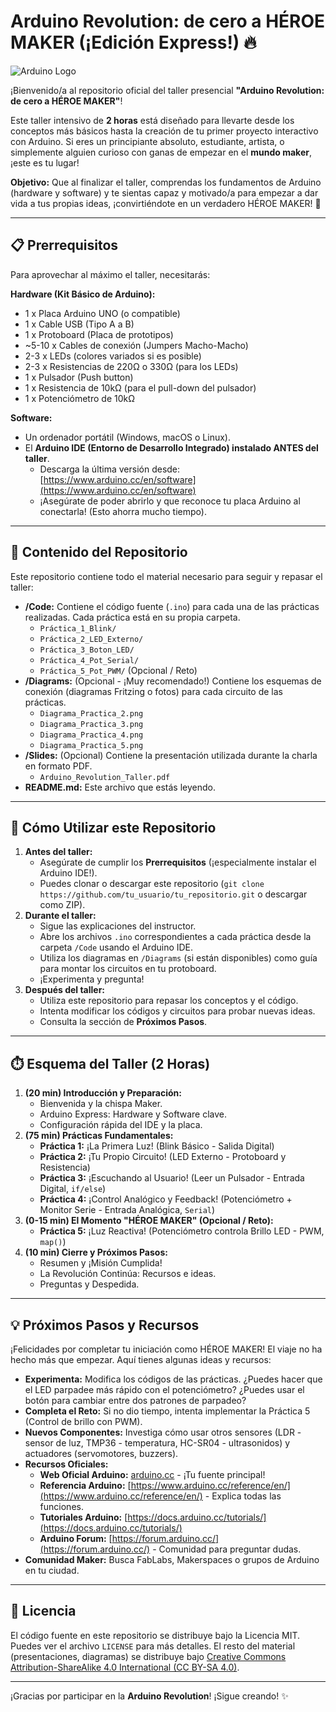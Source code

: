 # Arduino Revolution: de cero a HÉROE MAKER (¡Edición Express!) 🔥

![Arduino Logo](https://upload.wikimedia.org/wikipedia/commons/thumb/3/38/Arduino_Uno_-_R3.jpg/320px-Arduino_Uno_-_R3.jpg) <!-- Puedes cambiar esta imagen por una tuya o un banner del taller -->

¡Bienvenido/a al repositorio oficial del taller presencial **"Arduino Revolution: de cero a HÉROE MAKER"**!

Este taller intensivo de **2 horas** está diseñado para llevarte desde los conceptos más básicos hasta la creación de tu primer proyecto interactivo con Arduino. Si eres un principiante absoluto, estudiante, artista, o simplemente alguien curioso con ganas de empezar en el **mundo maker**, ¡este es tu lugar!

**Objetivo:** Que al finalizar el taller, comprendas los fundamentos de Arduino (hardware y software) y te sientas capaz y motivado/a para empezar a dar vida a tus propias ideas, ¡convirtiéndote en un verdadero HÉROE MAKER! 🚀

---

## 📋 Prerrequisitos

Para aprovechar al máximo el taller, necesitarás:

**Hardware (Kit Básico de Arduino):**

*   1 x Placa Arduino UNO (o compatible)
*   1 x Cable USB (Tipo A a B)
*   1 x Protoboard (Placa de prototipos)
*   ~5-10 x Cables de conexión (Jumpers Macho-Macho)
*   2-3 x LEDs (colores variados si es posible)
*   2-3 x Resistencias de 220Ω o 330Ω (para los LEDs)
*   1 x Pulsador (Push button)
*   1 x Resistencia de 10kΩ (para el pull-down del pulsador)
*   1 x Potenciómetro de 10kΩ

**Software:**

*   Un ordenador portátil (Windows, macOS o Linux).
*   El **Arduino IDE (Entorno de Desarrollo Integrado) instalado ANTES del taller**.
    *   Descarga la última versión desde: [https://www.arduino.cc/en/software](https://www.arduino.cc/en/software)
    *   ¡Asegúrate de poder abrirlo y que reconoce tu placa Arduino al conectarla! (Esto ahorra mucho tiempo).

---

## 📂 Contenido del Repositorio

Este repositorio contiene todo el material necesario para seguir y repasar el taller:

*   **/Code:** Contiene el código fuente (`.ino`) para cada una de las prácticas realizadas. Cada práctica está en su propia carpeta.
    *   `Práctica_1_Blink/`
    *   `Práctica_2_LED_Externo/`
    *   `Práctica_3_Boton_LED/`
    *   `Práctica_4_Pot_Serial/`
    *   `Práctica_5_Pot_PWM/` (Opcional / Reto)
*   **/Diagrams:** (Opcional - ¡Muy recomendado!) Contiene los esquemas de conexión (diagramas Fritzing o fotos) para cada circuito de las prácticas.
    *   `Diagrama_Practica_2.png`
    *   `Diagrama_Practica_3.png`
    *   `Diagrama_Practica_4.png`
    *   `Diagrama_Practica_5.png`
*   **/Slides:** (Opcional) Contiene la presentación utilizada durante la charla en formato PDF.
    *   `Arduino_Revolution_Taller.pdf`
*   **README.md:** Este archivo que estás leyendo.

---

## 🚀 Cómo Utilizar este Repositorio

1.  **Antes del taller:**
    *   Asegúrate de cumplir los **Prerrequisitos** (¡especialmente instalar el Arduino IDE!).
    *   Puedes clonar o descargar este repositorio (`git clone https://github.com/tu_usuario/tu_repositorio.git` o descargar como ZIP).
2.  **Durante el taller:**
    *   Sigue las explicaciones del instructor.
    *   Abre los archivos `.ino` correspondientes a cada práctica desde la carpeta `/Code` usando el Arduino IDE.
    *   Utiliza los diagramas en `/Diagrams` (si están disponibles) como guía para montar los circuitos en tu protoboard.
    *   ¡Experimenta y pregunta!
3.  **Después del taller:**
    *   Utiliza este repositorio para repasar los conceptos y el código.
    *   Intenta modificar los códigos y circuitos para probar nuevas ideas.
    *   Consulta la sección de **Próximos Pasos**.

---

## ⏱️ Esquema del Taller (2 Horas)

1.  **(20 min) Introducción y Preparación:**
    *   Bienvenida y la chispa Maker.
    *   Arduino Express: Hardware y Software clave.
    *   Configuración rápida del IDE y la placa.
2.  **(75 min) Prácticas Fundamentales:**
    *   **Práctica 1:** ¡La Primera Luz! (Blink Básico - Salida Digital)
    *   **Práctica 2:** ¡Tu Propio Circuito! (LED Externo - Protoboard y Resistencia)
    *   **Práctica 3:** ¡Escuchando al Usuario! (Leer un Pulsador - Entrada Digital, `if/else`)
    *   **Práctica 4:** ¡Control Analógico y Feedback! (Potenciómetro + Monitor Serie - Entrada Analógica, `Serial`)
3.  **(0-15 min) El Momento "HÉROE MAKER" (Opcional / Reto):**
    *   **Práctica 5:** ¡Luz Reactiva! (Potenciómetro controla Brillo LED - PWM, `map()`)
4.  **(10 min) Cierre y Próximos Pasos:**
    *   Resumen y ¡Misión Cumplida!
    *   La Revolución Continúa: Recursos e ideas.
    *   Preguntas y Despedida.

---

## 💡 Próximos Pasos y Recursos

¡Felicidades por completar tu iniciación como HÉROE MAKER! El viaje no ha hecho más que empezar. Aquí tienes algunas ideas y recursos:

*   **Experimenta:** Modifica los códigos de las prácticas. ¿Puedes hacer que el LED parpadee más rápido con el potenciómetro? ¿Puedes usar el botón para cambiar entre dos patrones de parpadeo?
*   **Completa el Reto:** Si no dio tiempo, intenta implementar la Práctica 5 (Control de brillo con PWM).
*   **Nuevos Componentes:** Investiga cómo usar otros sensores (LDR - sensor de luz, TMP36 - temperatura, HC-SR04 - ultrasonidos) y actuadores (servomotores, buzzers).
*   **Recursos Oficiales:**
    *   **Web Oficial Arduino:** [arduino.cc](https://www.arduino.cc/) - ¡Tu fuente principal!
    *   **Referencia Arduino:** [https://www.arduino.cc/reference/en/](https://www.arduino.cc/reference/en/) - Explica todas las funciones.
    *   **Tutoriales Arduino:** [https://docs.arduino.cc/tutorials/](https://docs.arduino.cc/tutorials/)
    *   **Arduino Forum:** [https://forum.arduino.cc/](https://forum.arduino.cc/) - Comunidad para preguntar dudas.
*   **Comunidad Maker:** Busca FabLabs, Makerspaces o grupos de Arduino en tu ciudad.

---

## 📄 Licencia

El código fuente en este repositorio se distribuye bajo la Licencia MIT. Puedes ver el archivo `LICENSE` para más detalles.
El resto del material (presentaciones, diagramas) se distribuye bajo [Creative Commons Attribution-ShareAlike 4.0 International (CC BY-SA 4.0)](https://creativecommons.org/licenses/by-sa/4.0/).

---

¡Gracias por participar en la **Arduino Revolution**! ¡Sigue creando! ✨
